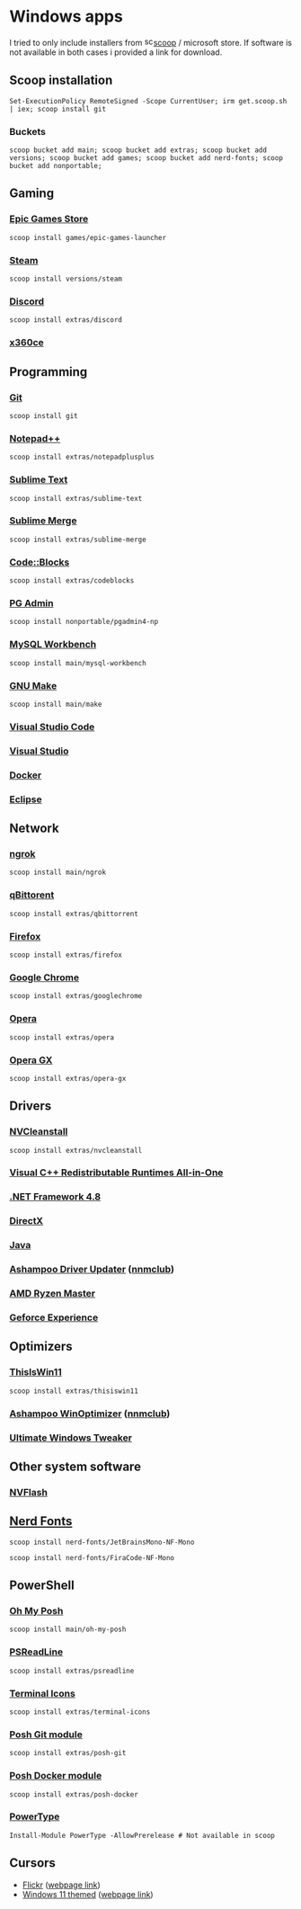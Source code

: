 # Windows apps

I tried to only include installers from <img src="[image name](https://avatars.githubusercontent.com/u/16618068)" alt= "scoop logo" height="16">[scoop](https://scoop.sh) / microsoft store. If software is not available in both cases i provided a link for download.

## Scoop installation

```pwsh
Set-ExecutionPolicy RemoteSigned -Scope CurrentUser; irm get.scoop.sh | iex; scoop install git
```

### Buckets

```pwsh
scoop bucket add main; scoop bucket add extras; scoop bucket add versions; scoop bucket add games; scoop bucket add nerd-fonts; scoop bucket add nonportable;
```

## Gaming

### [Epic Games Store](https://store.epicgames.com/)

```pwsh
scoop install games/epic-games-launcher
```

### [Steam](https://store.steampowered.com/)

```pwsh
scoop install versions/steam
```

### [Discord](https://discord.com/)

```pwsh
scoop install extras/discord
```

### [x360ce](https://www.x360ce.com/)

## Programming

### [Git](https://git-scm.com/)

```pwsh
scoop install git
```

### [Notepad++](https://notepad-plus-plus.org/downloads/)

```pwsh
scoop install extras/notepadplusplus
```

### [Sublime Text](https://www.sublimetext.com/)

```pwsh
scoop install extras/sublime-text
```

### [Sublime Merge](https://www.sublimemerge.com/)

```pwsh
scoop install extras/sublime-merge
```

### [Code::Blocks](http://www.codeblocks.org/)

```pwsh
scoop install extras/codeblocks
```

### [PG Admin](https://www.pgadmin.org/)

```pwsh
scoop install nonportable/pgadmin4-np
```

### [MySQL Workbench](https://dev.mysql.com/downloads/workbench/)

```pwsh
scoop install main/mysql-workbench
```

### [GNU Make](https://www.gnu.org/software/make/)

```pwsh
scoop install main/make
```

### [Visual Studio Code](https://code.visualstudio.com/)

### [Visual Studio](https://visualstudio.microsoft.com/)

### [Docker](https://www.docker.com/)

### [Eclipse](https://www.eclipse.org/)

## Network

### [ngrok](https://ngrok.com/)

```pwsh
scoop install main/ngrok
```

### [qBittorent](https://www.qbittorrent.org/)

```pwsh
scoop install extras/qbittorrent
```

### [Firefox](https://www.mozilla.org/en-US/firefox/)

```pwsh
scoop install extras/firefox
```

### [Google Chrome](https://www.google.com/chrome/)

```pwsh
scoop install extras/googlechrome
```

### [Opera](https://www.opera.com/)

```pwsh
scoop install extras/opera
```

### [Opera GX](https://www.opera.com/gx)

```pwsh
scoop install extras/opera-gx
```

## Drivers

### [NVCleanstall](https://www.techpowerup.com/nvcleanstall/)

```pwsh
scoop install extras/nvcleanstall
```

### [Visual C++ Redistributable Runtimes All-in-One](https://www.techpowerup.com/download/visual-c-redistributable-runtime-package-all-in-one/)

### [.NET Framework 4.8](https://dotnet.microsoft.com/en-us/download/dotnet-framework/net48)

### [DirectX](https://www.microsoft.com/en-us/download/details.aspx?id=35)

### [Java](https://www.java.com/en/download/manual.jsp)


### [Ashampoo Driver Updater](https://www.ashampoo.com/en-us/driver-updater) ([nnmclub](https://nnmclub.to/forum/viewtopic.php?t=1594138))

### [AMD Ryzen Master](https://www.amd.com/en/technologies/ryzen-master)

### [Geforce Experience](https://www.nvidia.com/ru-ru/geforce/geforce-experience/)

## Optimizers

### [ThisIsWin11](https://github.com/builtbybel/ThisIsWin11)

```pwsh
scoop install extras/thisiswin11
```

### [Ashampoo WinOptimizer](https://www.ashampoo.com/en-us/winoptimizer-26) ([nnmclub](https://nnmclub.to/forum/viewtopic.php?t=1615298))

### [Ultimate Windows Tweaker](https://www.thewindowsclub.com/ultimate-windows-tweaker-4-windows-10)

## Other system software

### [NVFlash](https://www.techpowerup.com/download/nvidia-nvflash/)

## [Nerd Fonts](https://www.nerdfonts.com/)

```pwsh
scoop install nerd-fonts/JetBrainsMono-NF-Mono
```

```pwsh
scoop install nerd-fonts/FiraCode-NF-Mono
```

## PowerShell

### [Oh My Posh](https://ohmyposh.dev/)

```pwsh
scoop install main/oh-my-posh
```

### [PSReadLine](https://learn.microsoft.com/en-us/powershell/module/psreadline/?view=powershell-7.3)

```pwsh
scoop install extras/psreadline
```

### [Terminal Icons](https://github.com/devblackops/Terminal-Icons)

```pwsh
scoop install extras/terminal-icons
```

### [Posh Git module](https://ohmyposh.dev/)

```pwsh
scoop install extras/posh-git
```

### [Posh Docker module](https://ohmyposh.dev/)

```pwsh
scoop install extras/posh-docker
```

### [PowerType](https://github.com/AnderssonPeter/PowerType)

```pwsh
Install-Module PowerType -AllowPrerelease # Not available in scoop
```

## Cursors

* [Flickr](./cursors/Flickr.zip) ([webpage link](https://www.deviantart.com/alexgal23/art/Flickr-Cursors-721046420))
* [Windows 11 themed](./cursors/Windows-11.zip) ([webpage link](https://www.deviantart.com/jepricreations/art/Windows-11-Cursors-Concept-v2-886489356))
